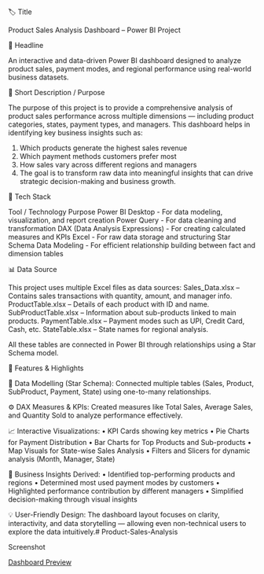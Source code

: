 🏷️ Title

Product Sales Analysis Dashboard – Power BI Project

📰 Headline

An interactive and data-driven Power BI dashboard designed to analyze product sales, payment modes, and regional performance using real-world business datasets.

🧾 Short Description / Purpose

The purpose of this project is to provide a comprehensive analysis of product sales performance across multiple dimensions — including product categories, states, payment types, and managers.
This dashboard helps in identifying key business insights such as:

1. Which products generate the highest sales revenue
2. Which payment methods customers prefer most
3. How sales vary across different regions and managers
4. The goal is to transform raw data into meaningful insights that can drive strategic decision-making and business growth.

🧰 Tech Stack

Tool / Technology	Purpose
Power BI Desktop -	For data modeling, visualization, and report creation
Power Query -	For data cleaning and transformation
DAX (Data Analysis Expressions) -	For creating calculated measures and KPIs
Excel -	For raw data storage and structuring
Star Schema Data Modeling -	For efficient relationship building between fact and dimension tables

📊 Data Source

This project uses multiple Excel files as data sources:
Sales_Data.xlsx – Contains sales transactions with quantity, amount, and manager info.
ProductTable.xlsx – Details of each product with ID and name.
SubProductTable.xlsx – Information about sub-products linked to main products.
PaymentTable.xlsx – Payment modes such as UPI, Credit Card, Cash, etc.
StateTable.xlsx – State names for regional analysis.

All these tables are connected in Power BI through relationships using a Star Schema model.

🌟 Features & Highlights

📁 Data Modelling (Star Schema):
Connected multiple tables (Sales, Product, SubProduct, Payment, State) using one-to-many relationships.

⚙️ DAX Measures & KPIs:
Created measures like Total Sales, Average Sales, and Quantity Sold to analyze performance effectively.

📈 Interactive Visualizations:
• KPI Cards showing key metrics
• Pie Charts for Payment Distribution
• Bar Charts for Top Products and Sub-products
• Map Visuals for State-wise Sales Analysis
• Filters and Slicers for dynamic analysis (Month, Manager, State)

🧠 Business Insights Derived:
• Identified top-performing products and regions
• Determined most used payment modes by customers
• Highlighted performance contribution by different managers
• Simplified decision-making through visual insights

💡 User-Friendly Design:
The dashboard layout focuses on clarity, interactivity, and data storytelling — allowing even non-technical users to explore the data intuitively.# Product-Sales-Analysis

Screenshot

[Dashboard Preview](https://github.com/anujxess-analytics/Product-Sales-Analysis/blob/main/Product%20Sales%20Analysis%20Dashboard.png)
